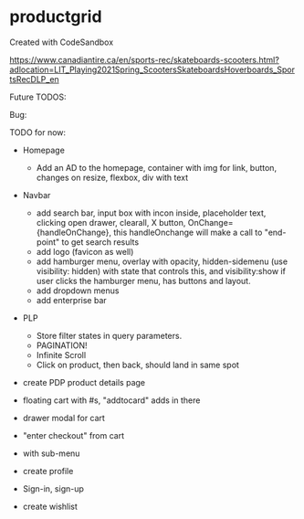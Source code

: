 # productgrid

Created with CodeSandbox

https://www.canadiantire.ca/en/sports-rec/skateboards-scooters.html?adlocation=LIT_Playing2021Spring_ScootersSkateboardsHoverboards_SportsRecDLP_en

Future TODOS:

Bug:

TODO for now:


- Homepage
  - Add an AD to the homepage, container with img <a> for link, button, changes on resize, flexbox, div with text
- Navbar
  - add search bar, input box with incon inside, placeholder text, clicking open drawer, clearall, X button, OnChange={handleOnChange}, this handleOnchange will make a call to "end-point" to get search results
  - add logo (favicon as well)
  - add hamburger menu, overlay with opacity, hidden-sidemenu (use visibility: hidden) with state that controls this, and visibility:show if user clicks the hamburger menu, has buttons and layout.
  - add dropdown menus
  - add enterprise bar
- PLP
  - Store filter states in query parameters.
  - PAGINATION!
  - Infinite Scroll
  - Click on product, then back, should land in same spot
- create PDP product details page
- floating cart with #s, "addtocard" adds in there
- drawer modal for cart
- "enter checkout" from cart

- with sub-menu
- create profile
- Sign-in, sign-up
- create wishlist
